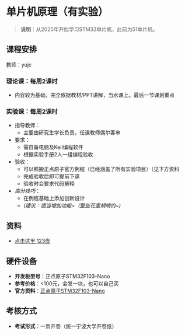 # 单片机原理（有实验）

> **说明**：从2025年开始学习STM32单片机，此前为51单片机。

## 课程安排

教师：yujc

### **理论课**：每周2课时

- 内容较为基础，完全依据教材/PPT讲解，当水课上。最后一节课划重点

### **实验课**：每周2课时

- 指导教师：
    - 主要由研究生学长负责，任课教师偶尔客串
- 要求：
    - 需自备电脑及Keil编程软件
    - 根据实验手册2人一组编程验收
- 验收：
    - 可以照搬正点原子官方例程（已经涵盖了所有实验项目）（见下方资料
    - 完成验收后即可提前下课
    - 验收时会要求代码解释
- *高分技巧*：
    - 在例程基础上添加创新设计
    - *(建议：适当增加功能~（整些花里胡哨的~)*

## 资料

- [点击这里 123盘](https://www.123912.com/s/dXJcVv-lm1vd)

## 硬件设备

- **开发板型号**：正点原子STM32F103-Nano
- **参考价格**：<100元，会发一块，也可以自己买
- **官方资料**：[正点原子STM32F103-Nano](http://47.111.11.73/docs/boards/stm32/zdyz_stm32f103_nano.html)

## 考核方式

- **考试形式**：一页开卷（统一宁波大学开卷纸）
